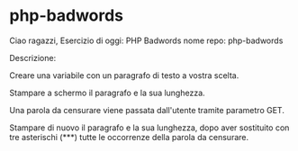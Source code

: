 # php-badwords

Ciao ragazzi,
Esercizio di oggi: PHP Badwords
nome repo: php-badwords

Descrizione:

Creare una variabile con un paragrafo di testo a vostra scelta.
<!-- ok -->

Stampare a schermo il paragrafo e la sua lunghezza.
<!-- ok -->

Una parola da censurare viene passata dall'utente tramite parametro GET.

Stampare di nuovo il paragrafo e la sua lunghezza, dopo aver sostituito con tre asterischi (***) tutte le occorrenze della parola da censurare.